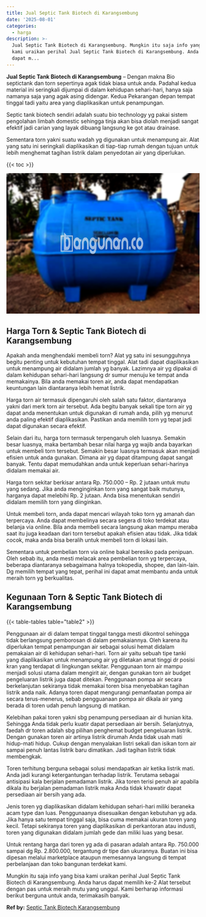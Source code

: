 ```yaml
---
title: Jual Septic Tank Biotech di Karangsembung
date: '2025-08-01'
categories:
  - harga
description: >-
  Jual Septic Tank Biotech di Karangsembung. Mungkin itu saja info yang bisa
  kami uraikan perihal Jual Septic Tank Biotech di Karangsembung. Anda harus
  dapat m...
---
```


**Jual Septic Tank Biotech di Karangsembung** – Dengan makna Bio septictank dan torn sepertinya agak tidak biasa untuk anda. Padahal kedua material ini seringkali dijumpai di dalam kehidupan sehari-hari, hanya saja namanya saja yang agak asing didengar. Kedua Pekarangan depan tempat tinggal tadi yaitu area yang diaplikasikan untuk penampungan.

Septic tank biotech sendiri adalah suatu bio technology yg pakai sistem pengolahan limbah domestic sehingga tinja akan bisa diolah menjadi sangat efektif jadi carian yang layak dibuang langsung ke got atau drainase.

Sementara torn yakni suatu wadah yg digunakan untuk menampung air. Alat yang satu ini seringkali diaplikasikan di tiap-tiap rumah dengan tujuan untuk lebih menghemat tagihan listrik dalam penyedotan air yang diperlukan.

{{< toc >}}

![Jual Septic Tank Biotech di Karangsembung](/images/jual-bio-septictank-17.png)

## Harga Torn & Septic Tank Biotech di Karangsembung

Apakah anda menghendaki membeli torn? Alat yg satu ini sesungguhnya begitu penting untuk kebutuhan tempat tinggal. Alat tadi dapat diaplikasikan untuk menampung air didalam jumlah yg banyak. Lazimnya air yg dipakai di dalam kehidupan sehari-hari langsung dr sumur menuju ke tempat anda memakainya. Bila anda memakai toren air, anda dapat mendapatkan keuntungan lain diantaranya lebih hemat listrik.

Harga torn air termasuk dipengaruhi oleh salah satu faktor, diantaranya yakni dari merk torn air tersebut. Ada begitu banyak sekali tipe torn air yg dapat anda menentukan untuk digunakan di rumah anda, pilih yg menurut anda paling efektif diaplikasikan. Pastikan anda memilih torn yg tepat jadi dapat digunakan secara efektif.

Selain dari itu, harga torn termasuk terpengaruh oleh luasnya. Semakin besar luasnya, maka bertambah besar nilai harga yg wajib anda bayarkan untuk membeli torn tersebut. Semakin besar luasnya termasuk akan menjadi efisien untuk anda gunakan. Dimana air yg dapat ditampung dapat sangat banyak. Tentu dapat memudahkan anda untuk keperluan sehari-harinya didalam memakai air.

Harga torn sekitar berkisar antara Rp. 750.000 – Rp. 2 jutaan untuk mutu yang sedang. Jika anda menginginkan torn yang sangat baik mutunya, harganya dapat melebihi Rp. 2 jutaan. Anda bisa menentukan sendiri didalam memilih torn yang diinginkan.

Untuk membeli torn, anda dapat mencari wilayah toko torn yg amanah dan terpercaya. Anda dapat membelinya secara segera di toko terdekat atau belanja via online. Bila anda membeli secara langsung akan mampu meraba saat itu juga keadaan dari torn tersebut apakah efisien atau tidak. Jika tidak cocok, maka anda bisa beralih untuk membeli torn di lokasi lain.

Sementara untuk pembelian torn via online bakal beresiko pada penipuan. Oleh sebab itu, anda mesti melacak area pembelian torn yg terpercaya, beberapa diantaranya sebagaimana halnya tokopedia, shopee, dan lain-lain. Dg memilih tempat yang tepat, perihal ini dapat amat membantu anda untuk meraih torn yg berkualitas.

## Kegunaan Torn & Septic Tank Biotech di Karangsembung

{{< table-tables table="table2" >}}

Penggunaan air di dalam tempat tinggal tangga mesti dikontrol sehingga tidak berlangsung pemborosan di dalam pemakaiannya. Oleh karena itu diperlukan tempat penampungan air sebagai solusi hemat didalam pemakaian air di kehidupan sehari-hari. Torn air yaitu sebuah tipe tanki yang diaplikasikan untuk menampung air yg diletakan amat tinggi dr posisi kran yang terdapat di lingkungan sekitar. Penggunaan torn air mampu menjadi solusi utama dalam mengirit air, dengan gunakan torn air budget pengeluaran listrik juga dapat ditekan. Penggunaan pompa air secara berkelanjutan sekiranya tidak memakai toren bisa menyebabkan tagihan listrik anda naik. Adanya toren dapat mengurangi pemanfaatan pompa air secara terus-menerus, sebab pengguanaan pompa air dikala air yang berada di toren udah penuh langsung di matikan.

Kelebihan pakai toren yakni sbg penampung persediaan air di hunian kita. Sehingga Anda tidak perlu kuatir dapat persediaan air bersih. Selanjutnya, faedah dr toren adalah sbg pilihan penghemat budget pengeluaran listrik. Dengan gunakan toren air artinya listrik dirumah Anda tidak usah mati hidup-mati hidup. Cukup dengan menyalakan listri sekali dan isikan torn air sampai penuh lantas listrik baru dimatikan. Jadi tagihan listrik tidak membengkak.

Toren terhitung berguna sebagai solusi mendapatkan air ketika listrik mati. Anda jadi kurangi ketergantungan terhadap listrik. Terutama sebagai antisipasi kala berjalan pemadaman listrik. Jika toren terisi penuh air apabila dikala itu berjalan pemadaman listrik maka Anda tidak khawatir dapat persediaan air bersih yang ada.

Jenis toren yg diaplikasikan didalam kehidupan sehari-hari miliki beraneka acam type dan luas. Penggunaanya disesuaikan dengan kebutuhan yg ada. Jika hanya satu tempat tinggal saja, bisa cuma memakai ukuran toren yang kecil. Tetapi sekiranya toren yang diaplikasikan di perkantoran atau industi, toren yang digunakan didalam jumlah gede dan miliki luas yang besar.

Untuk rentang harga dari toren yg ada di pasaran adalah antara Rp. 750.000 sampai dg Rp. 2.800.000, tergantung dr tipe dan ukurannya. Buatan ini bisa dipesan melalui marketplace ataupun memesannya langsung di tempat perbelanjaan dan toko bangunan terdekat kami.

Mungkin itu saja info yang bisa kami uraikan perihal Jual Septic Tank Biotech di Karangsembung. Anda harus dapat memilih ke-2 Alat tersebut dengan pas untuk meraih mutu yang unggul. Kami berharap informasi berikut berguna untuk anda, terimakasih banyak.

**Ref by:** [Septic Tank Biotech Karangsembung](https://id.wikipedia.org/wiki/Septic)
